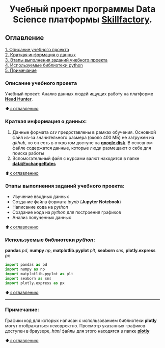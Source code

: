 # <center> Учебный проект программы Data Science платформы [Skillfactory](http://skillfactory.ru). </center>

## Оглавление  
[1. Описание учебного проекта](https://github.com/Cherant1976/SF_Head_Hunter_Project#Описание-учебного-проекта)   
[2. Краткая информация о данных](https://github.com/Cherant1976/SF_Head_Hunter_Project#Краткая-информация-о-данных)  
[3. Этапы выполнения заданий учебного проекта](https://github.com/Cherant1976/SF_Head_Hunter_Project#Этапы-выполнения-заданий-учебного-проекта)  
[4. Используемые библиотеки python](https://github.com/Cherant1976/SF_Head_Hunter_Project#Используемые-библиотеки-python)    
[5. Примечание](https://github.com/Cherant1976/SF_Head_Hunter_Project#Примечание) 

### Описание учебного проекта    
Учебный проект: Анализ данных людей ищущих работу на платформе [**Head Hunter**](https://hh.ru/).

:arrow_up:[к оглавлению](https://github.com/Cherant1976/SF_Head_Hunter_Project#Оглавление)


### Краткая информация о данных:
1.  Данные формата *csv* предоставлены в рамках обучения. Основной файл из-за значительного размера (около 400 МБ) не загружен на *github*, но он есть в открытом доступе на [**google disk**](https://drive.google.com/file/d/1NHbwcT2uF8Gl_qKr_zxIPUQatEXA7cBv/view?usp=sharing). В основном файле содержатся данные, которые люди размещают о себе для поиска работы
2. Вспомогательный файл с курсами валют находится в папке [**data\ExchangeRates**](https://github.com/Cherant1976/SF_Head_Hunter_Project/tree/master/data/ExchangeRates)
  
:arrow_up:[к оглавлению](https://github.com/Cherant1976/SF_Head_Hunter_Project#Оглавление)

### Этапы выполнения заданий учебного проекта:  
- Изучение вводных данных
- Создание файла формата *ipynb* (**Jupyter Notebook**) 
- Написание кода на *python* 
- Создание кода на *python* для построения графиков
- Анализ полученных данных

:arrow_up:[к оглавлению](https://github.com/Cherant1976/SF_Head_Hunter_Project#Оглавление)


### Используемые библиотеки *python*:  
**pandas** *pd*, **numpy** *np*, **matplotlib.pyplot** *plt*, **seaborn** *sns*, **plotly.express** *px*
```python
import pandas as pd
import numpy as np
import matplotlib.pyplot as plt
import seaborn as sns
import plotly.express as px
```

:arrow_up:[к оглавлению](https://github.com/Cherant1976/SF_Head_Hunter_Project#Оглавление)

---
### Примечание:  
Графики код для которых написан с использованием библиотеки **plotly** могут отображаться некорректно. Просмотр указанных графиков доступен в браузере, *html* файлы для этого находятся в папке [**plotly**](https://github.com/Cherant1976/SF_Head_Hunter_Project/tree/master/plotly)

:arrow_up:[к оглавлению](https://github.com/Cherant1976/SF_Head_Hunter_Project#Оглавление)


